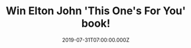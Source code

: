 ---
campaign-uuid: "c-a9b822a5-6f3c-4e2b-b3c6-8ea555fae486"
type: "Competition"
category: "Gifts"
date: "2019-07-31T07:00:00.000Z"
end-date: "2019-09-30T23:59:00.000Z"
disable-form: false
is_promoted: false
has_entry_page: true
title: "Win Elton John 'This One's For You' book!"
competition-description: "<p>'This One's For You' tells the extraordinary story of\
  \ Sir Elton John from playing the piano in the pubs of Pinner, north London, to\
  \ become a multi-award-winning global superstar with record sales of over 300 million\
  \ units. We are giving away a copy to one lucky NME AAA member to win.</p>\n<p>Are\
  \ you his biggest fan? It's the perfect time to celebrate his amazing achievements.\
  \ Enter below for a chance to win.</p>\n"
hero-header: "Win Elton John 'This One's For You' book!"
terms-confirmation: "N/A"
banner-img: "https://assets.expresslyapp.com/asset-a8dce125-423e-430e-9239-13ef90994853.jpg"
logo-left-href: "aaa.nme.com"
logo-left-image: "https://assets.expresslyapp.com/asset-49b10cb1-cd57-4b9b-a8ef-0eb582ca6c5b.jpg"
logo-left-title: "NMEAAA"
bg-image-hero: "https://assets.expresslyapp.com/asset-3f13aed2-c6c5-4b39-941a-6ce20556981d.jpg"
bg-image-first: "https://assets.expresslyapp.com/asset-5a46cb4e-62da-43c0-b5f2-e3d3c29e8593.jpg"
section1-content: "<p>During a dazzling 50-year musical career, Sir Elton John has\
  \ risen from playing the piano in the pubs of Pinner, north London, to become a\
  \ multi-award-winning global superstar with record sales of over 300 million units.</p>\n\
  <p>'This One's For You' tells the extraordinary story of  the incredible and unique\
  \ singer-songwriter and most successful musical theatre composers in history: Elton\
  \ John.</p>\n<p>Enter the form below and it could be yours. Good luck!</p>\n"
entry-title: "Win Elton John 'This One's For You' book!"
entry-content: "<p>Enter the draw to win Elton John 'This One's For You' book by completing\
  \ the form below before 23:59 on the 30th of September 2019.</p>\n"
has-winner: false
prize-description: "Elton John 'This One's For You' book."
special-conditions: "Multiple entries are allowed up to one every day."
country-restrictions:
- "GB"
---